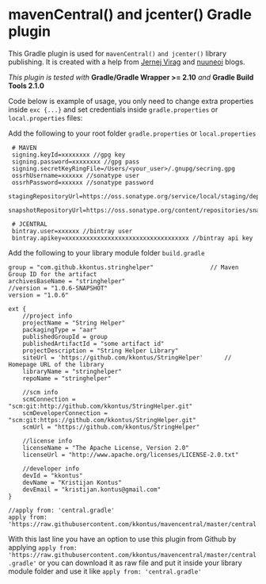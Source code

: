 # mavenCentral() and jcenter() Gradle plugin

This Gradle plugin is used for ``mavenCentral()`` ``and jcenter()`` library publishing.
It is created with a help from 
[Jernej Virag](https://www.virag.si/2015/01/publishing-gradle-android-library-to-jcenter/) and 
[nuuneoi](https://inthecheesefactory.com/blog/how-to-upload-library-to-jcenter-maven-central-as-dependency/en) blogs.


*This plugin is tested with* **Gradle/Gradle Wrapper >= 2.10** *and* **Gradle Build Tools 2.1.0**


Code below is example of usage, you only need to change extra properties inside ``exc {...}`` and set credentials inside ``gradle.properties`` or ``local.properties`` files:

Add the following to your root folder ``gradle.properties`` or ``local.properties``

```
 # MAVEN
 signing.keyId=xxxxxxxx //gpg key
 signing.password=xxxxxxxx //gpg pass
 signing.secretKeyRingFile=/Users/<your_user>/.gnupg/secring.gpg
 ossrhUsername=xxxxxx //sonatype user
 ossrhPassword=xxxxxx //sonatype password
 stagingRepositoryUrl=https://oss.sonatype.org/service/local/staging/deploy/maven2/
 snapshotRepositoryUrl=https://oss.sonatype.org/content/repositories/snapshots/
 
 # JCENTRAL
 bintray.user=xxxxxx //bintray user
 bintray.apikey=xxxxxxxxxxxxxxxxxxxxxxxxxxxxxxxxxxx //bintray api key
```

Add the following to your library module folder ``build.gradle``
```
group = "com.github.kkontus.stringhelper"                // Maven Group ID for the artifact
archivesBaseName = "stringhelper"
//version = "1.0.6-SNAPSHOT"
version = "1.0.6"

ext {
    //project info
    projectName = "String Helper"
    packagingType = "aar"
    publishedGroupId = group
    publishedArtifactId = "some artifact id"
    projectDescription = "String Helper Library"
    siteUrl = 'https://github.com/kkontus/StringHelper'      // Homepage URL of the library
    libraryName = "stringhelper"
    repoName = "stringhelper"

    //scm info
    scmConnection = "scm:git:http://github.com/kkontus/StringHelper.git"
    scmDeveloperConnection = "scm:git:https://github.com/kkontus/StringHelper.git"
    scmUrl = "https://github.com/kkontus/StringHelper"

    //license info
    licenseName = "The Apache License, Version 2.0"
    licenseUrl = "http://www.apache.org/licenses/LICENSE-2.0.txt"

    //developer info
    devId = "kkontus"
    devName = "Kristijan Kontus"
    devEmail = "kristijan.kontus@gmail.com"
}

//apply from: 'central.gradle'
apply from: 'https://raw.githubusercontent.com/kkontus/mavencentral/master/central.gradle'
```

With this last line you have an option to use this plugin from Github by applying ``apply from: 'https://raw.githubusercontent.com/kkontus/mavencentral/master/central.gradle'`` or you can download it as raw file and put it inside your library module folder and use it like ``apply from: 'central.gradle'``
